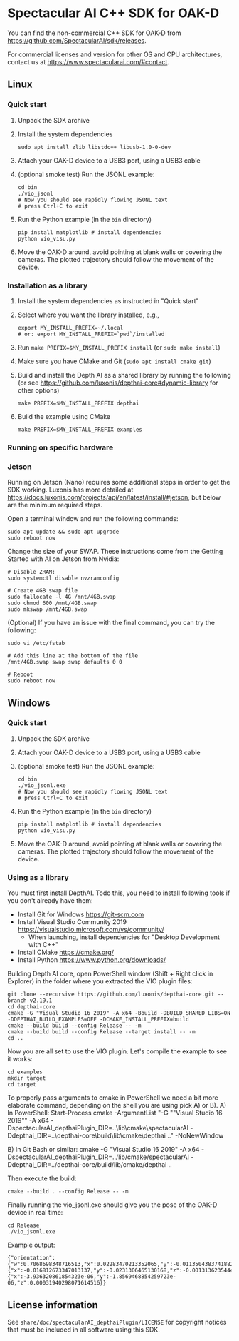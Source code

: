 # Spectacular AI C++ SDK for OAK-D

You can find the non-commercial C++ SDK for OAK-D from https://github.com/SpectacularAI/sdk/releases.

For commercial licenses and version for other OS and CPU architectures, contact us at https://www.spectacularai.com/#contact.

## Linux

### Quick start

 1. Unpack the SDK archive
 2. Install the system dependencies

        sudo apt install zlib libstdc++ libusb-1.0-0-dev

 3. Attach your OAK-D device to a USB3 port, using a USB3 cable
 4. (optional smoke test) Run the JSONL example:

        cd bin
        ./vio_jsonl
        # Now you should see rapidly flowing JSONL text
        # press Ctrl+C to exit

 5. Run the Python example (in the `bin` directory)

        pip install matplotlib # install dependencies
        python vio_visu.py

 6. Move the OAK-D around, avoid pointing at blank walls or covering
    the cameras. The plotted trajectory should follow the movement of the device.

### Installation as a library

 1. Install the system dependencies as instructed in "Quick start"
 2. Select where you want the library installed, e.g.,

        export MY_INSTALL_PREFIX=~/.local
        # or: export MY_INSTALL_PREFIX=`pwd`/installed

 2. Run `make PREFIX=$MY_INSTALL_PREFIX install` (or `sudo make install`)
 3. Make sure you have CMake and Git (`sudo apt install cmake git`)
 4. Build and install the Depth AI as a shared library by running the following
    (or see https://github.com/luxonis/depthai-core#dynamic-library for other options)

        make PREFIX=$MY_INSTALL_PREFIX depthai

 5. Build the example using CMake

        make PREFIX=$MY_INSTALL_PREFIX examples


### Running on specific hardware

### Jetson

Running on Jetson (Nano) requires some additional steps in order to get the SDK
working. Luxonis has more detailed at
https://docs.luxonis.com/projects/api/en/latest/install/#jetson, but below are
the minimum required steps.

Open a terminal window and run the following commands:

    sudo apt update && sudo apt upgrade
    sudo reboot now


Change the size of your SWAP. These instructions come from the Getting Started with AI on Jetson from Nvidia:

    # Disable ZRAM:
    sudo systemctl disable nvzramconfig

    # Create 4GB swap file
    sudo fallocate -l 4G /mnt/4GB.swap
    sudo chmod 600 /mnt/4GB.swap
    sudo mkswap /mnt/4GB.swap


(Optional) If you have an issue with the final command, you can try the following:

    sudo vi /etc/fstab

    # Add this line at the bottom of the file
    /mnt/4GB.swap swap swap defaults 0 0

    # Reboot
    sudo reboot now


## Windows

### Quick start

 1. Unpack the SDK archive
 2. Attach your OAK-D device to a USB3 port, using a USB3 cable
 3. (optional smoke test) Run the JSONL example:

        cd bin
        ./vio_jsonl.exe
        # Now you should see rapidly flowing JSONL text
        # press Ctrl+C to exit

 4. Run the Python example (in the `bin` directory)

        pip install matplotlib # install dependencies
        python vio_visu.py

 5. Move the OAK-D around, avoid pointing at blank walls or covering
    the cameras. The plotted trajectory should follow the movement of the device.


### Using as a library

You must first install DepthAI. Todo this, you need to install following tools if you don't already have them:
* Install Git for Windows https://git-scm.com
* Install Visual Studio Community 2019 https://visualstudio.microsoft.com/vs/community/
  * When launching, install dependencies for "Desktop Development with C++"
* Install CMake https://cmake.org/
* Install Python https://www.python.org/downloads/

Building Depth AI core, open PowerShell window (Shift + Right click in Explorer) in the folder where you extracted the VIO plugin files:

    git clone --recursive https://github.com/luxonis/depthai-core.git --branch v2.19.1
    cd depthai-core
    cmake -G "Visual Studio 16 2019" -A x64 -Bbuild -DBUILD_SHARED_LIBS=ON -DDEPTHAI_BUILD_EXAMPLES=OFF -DCMAKE_INSTALL_PREFIX=build
    cmake --build build --config Release -- -m
    cmake --build build --config Release --target install -- -m
    cd ..

Now you are all set to use the VIO plugin. Let's compile the example to see it works:

    cd examples
    mkdir target
    cd target

To properly pass arguments to cmake in PowerShell we need a bit more elaborate command, depending on the shell you are using pick A) or B).
A) In PowerShell:
    Start-Process cmake -ArgumentList "-G ""Visual Studio 16 2019"" -A x64 -DspectacularAI_depthaiPlugin_DIR=..\lib\cmake\spectacularAI -Ddepthai_DIR=..\depthai-core\build\lib\cmake\depthai .." -NoNewWindow

B) In Git Bash or similar:
    cmake -G "Visual Studio 16 2019" -A x64 -DspectacularAI_depthaiPlugin_DIR=../lib/cmake/spectacularAI -Ddepthai_DIR=../depthai-core/build/lib/cmake/depthai ..

Then execute the build:

    cmake --build . --config Release -- -m

Finally running the vio_jsonl.exe should give you the pose of the OAK-D device in real time:

    cd Release
    ./vio_jsonl.exe

Example output:

    {"orientation":{"w":0.7068698348716513,"x":0.02283470213352065,"y":-0.011350438374188287,"z":0.7068838521820336},"position":{"x":-0.016812673347013137,"y":-0.0231306465130168,"z":-0.0013136235444364183},"time":61088.131537828,"velocity":{"x":-3.936320861854323e-06,"y":-1.8569468854259723e-06,"z":0.00031940298071614516}}

## License information

See `share/doc/spectacularAI_depthaiPlugin/LICENSE` for copyright notices
that must be included in all software using this SDK.
